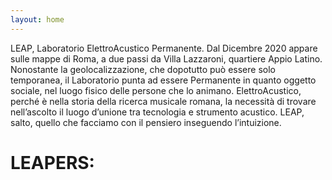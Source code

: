 ```yaml
---
layout: home
---
```


LEAP, Laboratorio ElettroAcustico Permanente. Dal Dicembre 2020 appare sulle
mappe di Roma, a due passi da Villa Lazzaroni, quartiere Appio Latino.
Nonostante la geolocalizzazione, che dopotutto può essere solo temporanea, il
Laboratorio punta ad essere Permanente in quanto oggetto sociale, nel luogo
fisico delle persone che lo animano. ElettroAcustico, perché è nella storia
della ricerca musicale romana, la necessità di trovare nell’ascolto il luogo
d’unione tra tecnologia e strumento acustico. LEAP, salto, quello che facciamo
con il pensiero inseguendo l’intuizione.

# LEAPERS:
